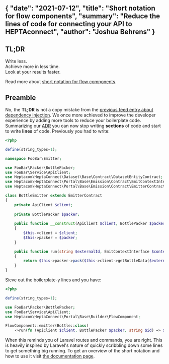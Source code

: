 {
    "date": "2021-07-12",
    "title": "Short notation for flow components",
    "summary": "Reduce the lines of code for connecting your API to HEPTAconnect",
    "author": "Joshua Behrens"
}
---

## TL;DR

Write less. \
Achieve more in less time. \
Look at your results faster.

Read more about [short notation for flow components](https://connect.heptacom.de/#/portal-development/017-short-notation-for-flow-components).


## Preamble

No, the **TL;DR** is not a copy mistake from the [previous feed entry about dependency injection](https://connect.heptacom.de/#/feed/2021-06-21-symfony-dependency-injection).
We once more achieved to improve the developer experience by adding more tools to reduce your boilerplate code.
Summarizing our [ADR](https://connect.heptacom.de/#/adr/2021-06-17-flow-component-short-notation) you can now stop writing **sections** of code and start to write **lines** of code.
Previously you had to write:

```php
<?php

define(string_types=1);

namespace FooBar\Emitter;

use FooBar\Packer\BottlePacker;
use FooBar\Service\ApiClient;
use Heptacom\HeptaConnect\Dataset\Base\Contract\DatasetEntityContract;
use Heptacom\HeptaConnect\Portal\Base\Emission\Contract\EmitContextInterface;
use Heptacom\HeptaConnect\Portal\Base\Emission\Contract\EmitterContract;

class BottleEmitter extends EmitterContract
{
    private ApiClient $client;
    
    private BottlePacker $packer;
    
    public function __construct(ApiClient $client, BottlePacker $packer)
    { 
        $this->client = $client;
        $this->packer = $packer;
    }

    public function run(string $externalId, EmitContextInterface $context) : ?DatasetEntityContract
    {
        return $this->packer->pack($this->client->getBottleData($externalId));
    }
}
```

Sieve out the boilerplate-y lines and you have:

```php
<?php

define(string_types=1);

use FooBar\Packer\BottlePacker;
use FooBar\Service\ApiClient;
use Heptacom\HeptaConnect\Portal\Base\Builder\FlowComponent;

FlowComponent::emitter(Bottle::class)
    ->run(fn (ApiClient $client, BottlePacker $packer, string $id) => $packer->pack($client->getBottleData($id)));
```

When this reminds you of Laravel routes and commands, you are right.
This is heavily inspired by Laravel's nature of quickly scribbling down some lines to get something big running.
To get an overview of the short notation and how to use it visit [the documentation page](https://connect.heptacom.de/#/portal-development/017-short-notation-for-flow-components).

